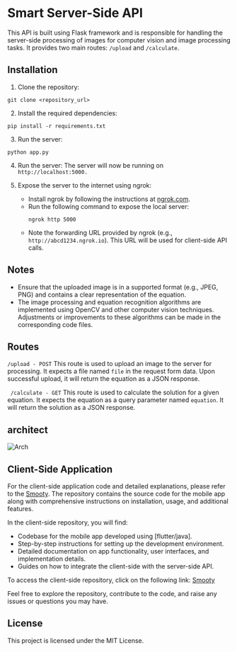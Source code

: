 # Smart Server-Side API

This API is built using Flask framework and is responsible for handling the server-side processing of images for computer vision and image processing tasks. It provides two main routes: `/upload` and `/calculate`.

## Installation

1. Clone the repository:

```shell
git clone <repository_url>
```
2. Install the required dependencies:

```shell
pip install -r requirements.txt
```
3. Run the server:

```shell
python app.py
```
4. Run the server:
The server will now be running on ```http://localhost:5000.```

5. Expose the server to the internet using ngrok:
   - Install ngrok by following the instructions at [ngrok.com](https://ngrok.com).
   - Run the following command to expose the local server:
     ```
     ngrok http 5000
     ```
   - Note the forwarding URL provided by ngrok (e.g., `http://abcd1234.ngrok.io`). This URL will be used for client-side API calls.


## Notes
- Ensure that the uploaded image is in a supported format (e.g., JPEG, PNG) and contains a clear representation of the equation.
- The image processing and equation recognition algorithms are implemented using OpenCV and other computer vision techniques. Adjustments or improvements   to these algorithms can be made in the corresponding code files.

## Routes

` /upload - POST `
This route is used to upload an image to the server for processing. It expects a file named `file` in the request form data. Upon successful upload, it will return the equation as a JSON response.

` /calculate - GET`
This route is used to calculate the solution for a given equation. It expects the equation as a query parameter named `equation`. It will return the solution as a JSON response.

## architect
![Arch](https://user-images.githubusercontent.com/100499106/246194668-1c70a853-5f89-4d52-8c20-5269024b4e60.png)

## Client-Side Application

For the client-side application code and detailed explanations, please refer to the [Smooty](https://github.com/Dris7/Smoorty). The repository contains the source code for the mobile app along with comprehensive instructions on installation, usage, and additional features.

In the client-side repository, you will find:

- Codebase for the mobile app developed using [flutter/java].
- Step-by-step instructions for setting up the development environment.
- Detailed documentation on app functionality, user interfaces, and implementation details.
- Guides on how to integrate the client-side with the server-side API.
  
To access the client-side repository, click on the following link: [Smooty](https://github.com/Dris7/Smoorty)

Feel free to explore the repository, contribute to the code, and raise any issues or questions you may have.
## License
This project is licensed under the MIT License.

